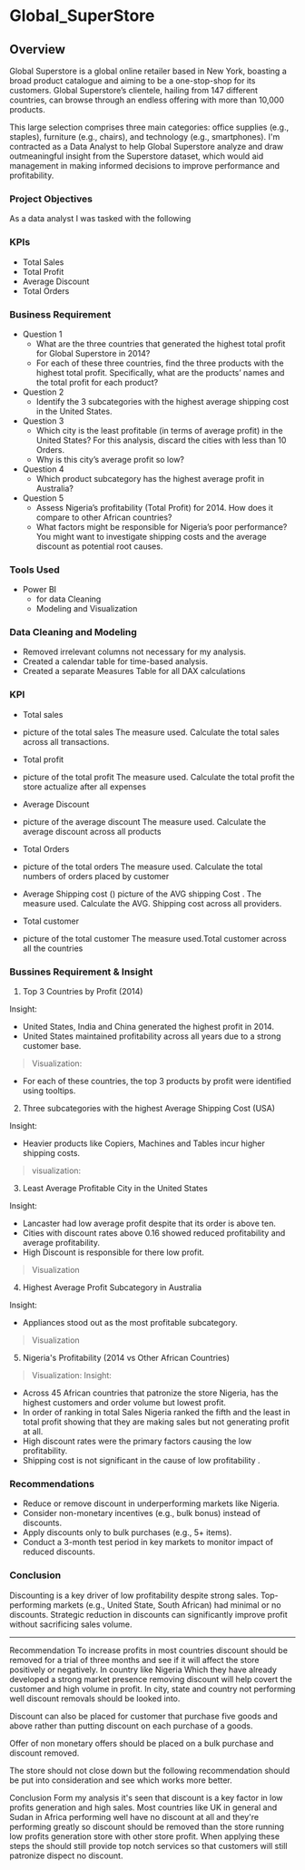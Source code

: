 # Global_SuperStore
## Overview
Global Superstore is a global online retailer based in New York, boasting a broad product catalogue and aiming to be a one-stop-shop for its customers. Global Superstore’s
clientele, hailing from 147 different countries, can browse through an endless offering with more than 10,000 products. 

This large selection comprises three main categories: office supplies (e.g., staples), furniture (e.g., chairs), and technology (e.g., smartphones).
I'm contracted as a Data Analyst to help Global Superstore analyze and draw outmeaningful insight from the Superstore dataset, which would aid management in making informed decisions to improve performance and profitability. 

### Project Objectives
As a data analyst I was tasked with the following
### KPIs
- Total Sales 
- Total Profit 
- Average Discount  
- Total Orders 

### Business Requirement
- Question 1
   - What are the three countries that generated the highest total profit for Global Superstore in 2014?
   - For each of these three countries, find the three products with the highest total profit. Specifically, what are the products’ names and the total profit for each product? 
- Question 2
   - Identify the 3 subcategories with the highest average shipping cost in the United States. 
- Question 3
   - Which city is the least profitable (in terms of average profit) in the United States? For this analysis, discard the cities with less than 10 Orders. 
   - Why is this city’s average profit so low?
- Question 4
   - Which product subcategory has the highest average profit in Australia?
- Question 5
   - Assess Nigeria’s profitability (Total Profit) for 2014. How does it compare to other African countries? 
   - What factors might be responsible for Nigeria’s poor performance? You might want to investigate shipping costs and the average discount as potential root causes. 

### Tools Used
- Power BI
   - for data Cleaning
   - Modeling and Visualization

### Data Cleaning and Modeling
- Removed irrelevant columns not necessary for my analysis.
- Created a calendar table for time-based analysis.
- Created a separate Measures Table for all DAX calculations

### KPI 
- Total sales
-  picture of the total sales 
The measure used. Calculate the total sales across all transactions.

- Total profit
-  picture of the total profit 
The measure used. Calculate the total profit the store actualize after all expenses 

- Average Discount
- picture of the average discount 
The measure used. Calculate the average discount across all products 

- Total Orders
-  picture of the total orders
The measure used. Calculate the total numbers of orders placed by customer 

- Average Shipping cost () picture of the AVG shipping Cost . The measure used. Calculate the AVG. Shipping cost across all providers.

- Total customer 
- picture of the total customer 
The  measure used.Total customer across all the countries

### Bussines Requirement & Insight
1. Top 3 Countries by Profit (2014)

Insight:
   - United States, India and China generated the highest profit in 2014.
   - United States maintained profitability across all years due to a strong customer base.
> Visualization: 

- For each of these countries, the top 3 products by profit were identified using tooltips.

2. Three subcategories with the highest Average Shipping Cost (USA)

Insight:
   - Heavier products like Copiers, Machines and Tables incur higher shipping costs.
> visualization:

3. Least Average Profitable City in the United States

Insight:
   - Lancaster had low average profit despite that its order is above ten.
   - Cities with discount rates above 0.16 showed reduced profitability and average profitability.
   - High Discount is responsible for there low profit.
> Visualization

4. Highest Average Profit Subcategory in Australia

Insight:
   - Appliances stood out as the most profitable subcategory.
> Visualization

5. Nigeria's Profitability (2014 vs Other African Countries)

> Visualization: 
Insight:
   - Across 45 African countries that patronize the store Nigeria, has the highest customers and order volume but lowest profit.
   - In order of ranking in total Sales Nigeria ranked the fifth and the least in total profit showing that they are making sales but not generating profit at all.
   - High discount rates were the primary factors causing the low profitability.
   - Shipping cost is not significant in the cause of low profitability .

### Recommendations

- Reduce or remove discount in underperforming markets like Nigeria.
- Consider non-monetary incentives (e.g., bulk bonus) instead of discounts.
- Apply discounts only to bulk purchases (e.g., 5+ items).
- Conduct a 3-month test period in key markets to monitor impact of reduced discounts.

### Conclusion

Discounting is a key driver of low profitability despite strong sales. Top-performing markets (e.g., United State, South African) had minimal or no discounts. Strategic reduction in discounts can significantly improve profit without sacrificing sales volume.


---








 




Recommendation 
To increase profits in most countries discount should be removed for a trial of three months and see if it will affect the store positively or negatively. In country like Nigeria Which they have already developed a strong market presence removing discount will help covert the customer and high volume in profit. In city, state and country not performing well  discount removals should be looked into.

Discount can also be placed for customer that purchase five goods and above rather than putting discount on each purchase of a goods.

Offer of non monetary offers should be placed on a bulk purchase and discount removed.

The store should not close down but the following recommendation should be put into consideration and see which works more better.

Conclusion 
Form my analysis it's seen that discount is a key factor in low profits generation and high sales. Most countries like UK in general and Sudan in Africa performing well have no discount at all and they're performing greatly so discount should be removed than the store running low profits generation store with other store profit. When applying these steps the should still provide top notch services so that customers will still patronize dispect no discount.
